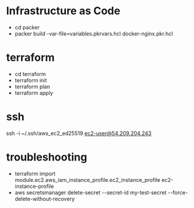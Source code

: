 
# Infrastructure as Code
- cd packer
- packer build -var-file=variables.pkrvars.hcl docker-nginx.pkr.hcl

# terraform
- cd terraform
- terraform init 
- terraform plan 
- terraform apply

# ssh
ssh -i ~/.ssh/aws_ec2_ed25519 ec2-user@54.209.204.243


# troubleshooting
- terraform import module.ec2.aws_iam_instance_profile.ec2_instance_profile ec2-instance-profile
- aws secretsmanager delete-secret --secret-id my-test-secret --force-delete-without-recovery